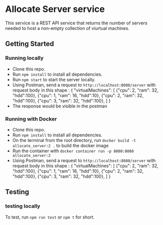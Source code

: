 # Allocate Server service

This service is a REST API service that returns the number of servers needed to host a non-empty collection of viurtual machines.

## Getting Started

### Running locally

- Clone this repo.
- Run `npm install` to install all dependencies.
- Run `npm start` to start the server locally.
- Using Postman, send a request to `http://localhost:8080/server` with request body in this shape :
  {
  "virtualMachines": [
  {"cpu": 2, "ram": 32, "hdd":100},
  {"cpu": 1, "ram": 16, "hdd":10},
  {"cpu": 2, "ram": 32, "hdd":100},
  {"cpu": 3, "ram": 32, "hdd":100},
  ]
  }
- The response would be visible in the postman

### Running with Docker

- Clone this repo.
- Run `npm install` to install all dependencies.
- On the terminal from the root directory, run `docker build -t allocate_server:2 .` to build the docker image
- Run the container with `docker container run -p 8080:8080 allocate_server:2`
- Using Postman, send a request to `http://localhost:8080/server` with request body in this shape :
  {
  "virtualMachines": [
  {"cpu": 2, "ram": 32, "hdd":100},
  {"cpu": 1, "ram": 16, "hdd":10},
  {"cpu": 2, "ram": 32, "hdd":100},
  {"cpu": 3, "ram": 32, "hdd":100},
  ]
  }

## Testing

### testing locally

To test, run `npm run test` or `npm t` for short.
